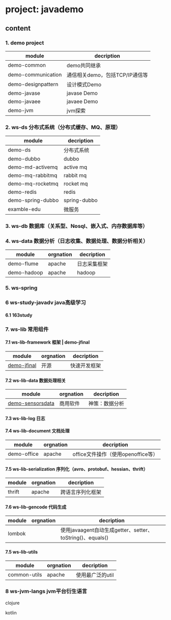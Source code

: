 # project: javademo
## content

### 1. demo project
module | decription
---|---
demo-common |  demo共同继承
demo-communication | 通信相关demo，包括TCP/IP通信等
demo-designpattern | 设计模式Demo
demo-javase | javase Demo
demo-javaee | javaee Demo
demo-jvm | jvm探索


### 2. ws-ds 分布式系统（分布式缓存、MQ、原理）
module | decription
---|---
demo-ds           | 分布式系统                                                    
demo-dubbo        | dubbo                                                    
demo-md-activemq  | active mq                                                   
demo-mq-rabbitmq  | rabbit mq                                                    
demo-mq-rocketmq  | rocket mq                                                    
demo-redis        | redis                                                    
demo-spring-dubbo | spring-dubbo                                                    
examble-edu       | 微服务

### 3. ws-db 数据库（关系型、Nosql、嵌入式、内存数据库等）


### 4. ws-data 数据分析（日志收集、数据处理、数据分析相关）
module | orgnation | decription
---|---|---
demo-flume | apache| 日志采集框架
demo-hadoop | apache| hadoop

### 5. ws-spring

### 6 ws-study-javadv java高级学习
#### 6.1 163study

### 7. ws-lib 常用组件
#### 7.1 ws-lib-framework 框架 | demo-jfinal
module | orgnation | decription
---|---|---
[demo-jfinal](https://www.jfinal.com/doc) | 开源| 快速开发框架

#### 7.2 ws-lib-data	数据处理相关
module | orgnation | decription
---|---|---
[demo-sensorsdata](https://www.sensorsdata.cn/school/) | 商用软件| 神策：数据分析

#### 7.3 ws-lib-log 日志
#### 7.4 ws-lib-document	文档处理
module | orgnation | decription
---|---|---
demo-office|apache | office文件操作（使用openoffice等）

#### 7.5 ws-lib-serialization 序列化（avro、protobuf、hessian、thrift）
module | orgnation | decription
---|---|---
thrift|apache | 跨语言序列化框架


#### 7.6 ws-lib-gencode 代码生成
module | orgnation | decription
---|---|---
lombok| | 使用javaagent自动生成getter、setter、toString()、equals()


#### 7.5 ws-lib-utils
module | orgnation | decription
---|---|---
common-utils|apache | 使用最广泛的util

### 8 ws-jvm-langs jvm平台衍生语言

  clojure

  kotlin
